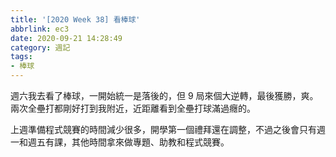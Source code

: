 ```yaml
---
title: '[2020 Week 38] 看棒球'
abbrlink: ec3
date: 2020-09-21 14:28:49
category: 週記
tags:
- 棒球
---
```

週六我去看了棒球，一開始統一是落後的，但 9 局來個大逆轉，最後獲勝，爽。兩次全壘打都剛好打到我附近，近距離看到全壘打球滿過癮的。
<!-- more -->
上週準備程式競賽的時間減少很多，開學第一個禮拜還在調整，不過之後會只有週一和週五有課，其他時間拿來做專題、助教和程式競賽。